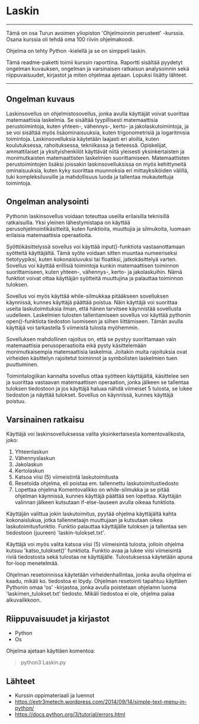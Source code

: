 # Laskin
---

Tämä on osa Turun avoimen yliopiston 'Ohjelmoinnin perusteet' -kurssia. Osana kurssia oli tehdä oma 100 riivin ohjelmakoodi. 

Ohjelma on tehty Python -kielellä ja se on simppeli laskin.


Tämä readme-paketti toimii kurssin raporttina. Raportti sisältää pyydetyt ongelman kuvauksen, ongelman ja varsinaisen ratkaisun analysoinnin sekä riippuvaisuudet, kirjastot ja miten ohjelmaa ajetaan. Lopuksi lisätty lähteet.


---

## Ongelman kuvaus

Laskinsovellus on ohjelmistosovellus, jonka avulla käyttäjät voivat suorittaa matemaattisia laskelmia. Se sisältää tyypillisesti matemaattisia perustoimintoja, kuten yhteen-, vähennys-, kerto- ja jakolaskutoimintoja, ja se voi sisältää myös lisäominaisuuksia, kuten trigonometrisiä ja logaritmisia toimintoja. Laskinsovelluksia käytetään laajasti eri aloilla, kuten koulutuksessa, rahoituksessa, tekniikassa ja tieteessä. Opiskelijat, ammattilaiset ja yksityishenkilöt käyttävät niitä yleisesti yksinkertaisten ja monimutkaisten matemaattisten laskelmien suorittamiseen. Matemaattisten perustoimintojen lisäksi joissakin laskinsovelluksissa on myös kehittyneitä ominaisuuksia, kuten kyky suorittaa muunnoksia eri mittayksiköiden välillä, tuki kompleksiluvuille ja mahdollisuus luoda ja tallentaa mukautettuja toimintoja.


## Ongelman analysointi

Pythonin laskinsovellus voidaan toteuttaa useilla erilaisilla teknisillä ratkaisuilla. Yksi yleinen lähestymistapa on käyttää perusohjelmointikäsitteitä, kuten funktioita, muuttujia ja silmukoita, luomaan erilaisia matemaattisia operaatioita.

Syöttökäsittelyssä sovellus voi käyttää input()-funktiota vastaanottamaan syötteitä käyttäjältä. Tämä syöte voidaan sitten muuntaa numeeriseksi tietotyypiksi, kuten kokonaisluvuksi tai floatiksi, jatkokäsittelyä varten. Sovellus voi käyttää erillisiä toimintoja kunkin matemaattisen toiminnon suorittamiseen, kuten yhteen-, vähennys-, kerto- ja jakolaskuihin. Nämä funktiot voivat ottaa käyttäjän syötteitä muuttujina ja palauttaa toiminnon tuloksen.

Sovellus voi myös käyttää while-silmukkaa pitääkseen sovelluksen käynnissä, kunnes käyttäjä päättää poistua. Näin käyttäjä voi suorittaa useita laskutoimituksia ilman, että hänen tarvitsee käynnistää sovellusta uudelleen. Laskelmien tulosten tallentamiseen sovellus voi käyttää pythonin open()-funktiota tiedoston luomiseen ja siihen liittämiseen. Tämän avulla käyttäjä voi tarkastella 5 viimeistä tulosta myöhemmin.

Sovelluksen mahdollinen rajoitus on, että se pystyy suorittamaan vain matemaattisia perusoperaatioita eikä pysty käsittelemään monimutkaisempia matemaattisia laskelmia. Joitakin muita rajoituksia ovat virheiden käsittelyn rajoitetut toiminnot ja symbolisten laskelmien tuen puuttuminen.

Toimintalogiikan kannalta sovellus ottaa syötteen käyttäjältä, käsittelee sen ja suorittaa vastaavan matemaattisen operaation, jonka jälkeen se tallentaa tuloksen tiedostoon ja jos käyttäjä haluaa nähdä viimeiset 5 tulosta, se lukee tiedoston ja näyttää tulokset. Sovellus on käynnissä, kunnes käyttäjä poistuu.


## Varsinainen ratkaisu

Käyttäjä voi laskinsovelluksessa valita yksinkertaisesta komentovalikosta, joko:
1. Yhteenlaskun
2. Vähennyslaskun
3. Jakolaskun
4. Kertolaskun
5. Katsoa viisi (5) viimeistintä laskutoimitusta
6. Resetoida ohjelma, eli poistaa em. tallennettu laskutoimitustiedosto
7. Lopettaa ohjelma
Komentovalikko on while-silmukka ja se pitää ohjelman käynnissä, kunnes käyttäjä päättää sen lopettaa. Käyttäjän valinnan jälkeen kutsutaan if-else-lauseen avulla oikeaa funktiota. 

Käyttäjän valittua jokin laskutoimitus, pyytää ohjelma käyttäjältä kahta kokonaislukua, jotka tallennetaajn muuttujaan ja kutsutaan oikea laskutoimitusfunktio. Funktio palauttaa käyttäjälle tuloksen ja tallentaa sen tiedostoon (juureen) 'laskin-tulokset.txt'.

Käyttäjä voi myös valita katsoa viisi (5) viimeisintä tulosta, jolloin ohjelma kutsuu 'katso_tulokset()' funktiota. Funktio avaa ja lukee viisi viimeisintä riviä tiedostosta sekä tulostaa ne käyttäjälle. Tulostuksessa käytetään apuna for-loop menetelmää.

Ohjelman resetoinnissa käytetään virheidenhallintaa, jonka avulla ohjelma ei kaadu, mikäli ko. tiedostoa ei löydy. Ohjelman resetointi tapahtuu käyttäen Pythonin omaa 'os' -kirjastoa, jonka avulla poistetaan ohjelamn luoma 'laskimen_tulokset.txt' tiedosto. Mikäli tiedostoa ei ole, ohjelma palaa alkuvalikkoon.


## Riippuvaisuudet ja kirjastot

- Python
- Os

Ohjelma ajetaan käyttäen komentoa:
> python3 Laskin.py


## Lähteet

- Kurssin oppimateriaali ja luennot
- https://extr3metech.wordpress.com/2014/09/14/simple-text-menu-in-python/
- https://docs.python.org/3/tutorial/errors.html